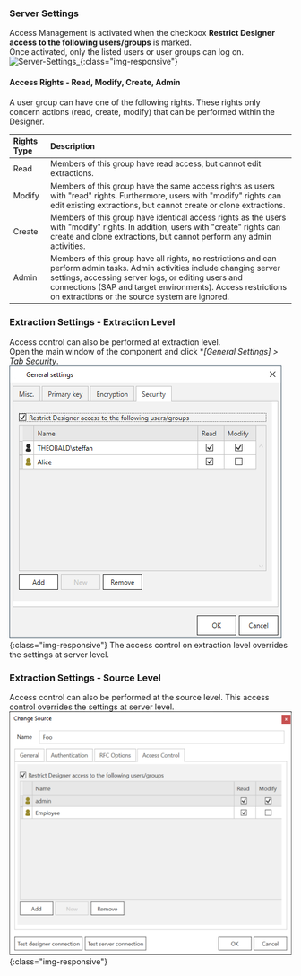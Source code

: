 ### Server Settings
Access Management is activated when the checkbox **Restrict Designer access to the following users/groups** is marked. <br>
Once activated, only the listed users or user groups can log on.
![Server-Settings_](/img/content/Server-Settings.png){:class="img-responsive"}

#### Access Rights - Read, Modify, Create, Admin
A user group can have one of the following rights. These rights only concern actions (read, create, modify) that can be performed within the Designer. 

|Rights Type | Description| 
| :--------  | :-------|
|Read | Members of this group have read access, but cannot edit extractions.|
|Modify | Members of this group have the same access rights as users with "read" rights. Furthermore, users with "modify" rights can edit existing extractions, but cannot create or clone extractions.|
|Create |  Members of this group have identical access rights as the users with "modify" rights. In addition, users with "create" rights can create and clone extractions, but cannot perform any admin activities.|
| Admin| Members of this group have all rights, no restrictions and can perform admin tasks. Admin activities include changing server settings, accessing server logs, or editing users and connections (SAP and target environments). Access restrictions on extractions or the source system are ignored.|



### Extraction Settings - Extraction Level
Access control can also be performed at extraction level. <br>
Open the main window of the component and click **[General Settings] > Tab *Security**.
![Extraction-Settings_](/img/content/XU_Extraction_Security3.png){:class="img-responsive"}
The access control on extraction level overrides the settings at server level.

### Extraction Settings - Source Level
Access control can also be performed at the source level. This access control overrides the settings at server level.
![Server-Settings_](/img/content/xu/sap_source-accesscontrol.png){:class="img-responsive"}



